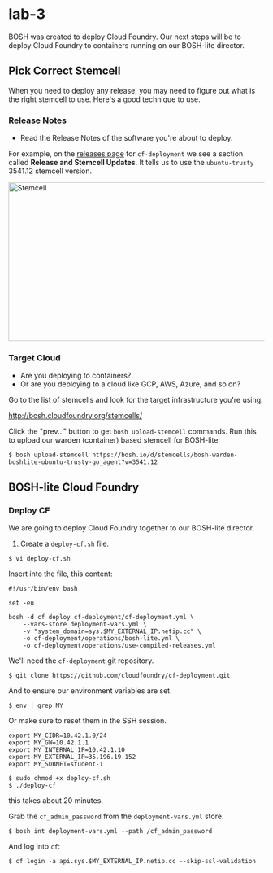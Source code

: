 # lab-3

BOSH was created to deploy Cloud Foundry.  Our next steps will be to deploy
Cloud Foundry to containers running on our BOSH-lite director.


## Pick Correct Stemcell

When you need to deploy any release, you may need to figure out what is the right stemcell to use.  Here's a good technique to use.

### Release Notes

  * Read the Release Notes of the software you're about to deploy.

For example, on the [releases page][releases-page] for `cf-deployment` we see a section called **Release and Stemcell Updates**.  It tells us to use the `ubuntu-trusty` 3541.12 stemcell version.

<img src="https://github.com/starkandwayne/operator-workshop/raw/master/images/stemcell.png" width="674" height="312" title="Stemcell">

### Target Cloud

  * Are you deploying to containers?
  * Or are you deploying to a cloud like GCP, AWS, Azure, and so on?

Go to the list of stemcells and look for the target infrastructure you're using:

http://bosh.cloudfoundry.org/stemcells/

Click the "prev..." button to get `bosh upload-stemcell` commands.  Run this to
upload our warden (container) based stemcell for BOSH-lite:

```
$ bosh upload-stemcell https://bosh.io/d/stemcells/bosh-warden-boshlite-ubuntu-trusty-go_agent?v=3541.12
```

## BOSH-lite Cloud Foundry

### Deploy CF

We are going to deploy Cloud Foundry together to our BOSH-lite director.

1. Create a `deploy-cf.sh` file.

```
$ vi deploy-cf.sh
```

Insert into the file, this content:

```
#!/usr/bin/env bash

set -eu

bosh -d cf deploy cf-deployment/cf-deployment.yml \
    --vars-store deployment-vars.yml \
    -v "system_domain=sys.$MY_EXTERNAL_IP.netip.cc" \
    -o cf-deployment/operations/bosh-lite.yml \
    -o cf-deployment/operations/use-compiled-releases.yml
```

We'll need the `cf-deployment` git repository.

```
$ git clone https://github.com/cloudfoundry/cf-deployment.git
```

And to ensure our environment variables are set.

```
$ env | grep MY
```

Or make sure to reset them in the SSH session.

```
export MY_CIDR=10.42.1.0/24
export MY_GW=10.42.1.1
export MY_INTERNAL_IP=10.42.1.10
export MY_EXTERNAL_IP=35.196.19.152
export MY_SUBNET=student-1
```

```
$ sudo chmod +x deploy-cf.sh
$ ./deploy-cf
```

this takes about 20 minutes.

Grab the `cf_admin_password` from the `deployment-vars.yml` store.

```
$ bosh int deployment-vars.yml --path /cf_admin_password
```

And log into `cf`:

```
$ cf login -a api.sys.$MY_EXTERNAL_IP.netip.cc --skip-ssl-validation
```

[//]: # (Links)

[releases-page]: https://github.com/cloudfoundry/cf-deployment/releases
